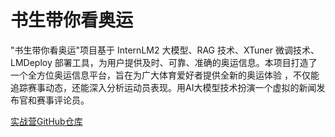# 书生带你看奥运

"书生带你看奥运"项目基于 InternLM2 大模型、RAG 技术、XTuner 微调技术、LMDeploy 部署工具，为用户提供及时、可靠、准确的奥运信息。本项目打造了一个全方位奥运信息平台，旨在为广大体育爱好者提供全新的奥运体验 ，不仅能追踪赛事动态，还能深入分析运动员表现。用AI大模型技术扮演一个虚拟的新闻发布官和赛事评论员。

[实战营GitHub仓库](https://github.com/InternLM/Tutorial)
